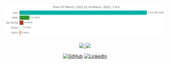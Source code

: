 <img src="https://github.com/Feggah/feggah/blob/master/images/stat.svg" alt="Text"/>

<p align="center">
<a href="https://github.com/feggah">
	<img height="180em" src="https://github-readme-stats.vercel.app/api?username=feggah&theme=radical&show_icons=true&count_private=true" />
	<img height="180em" src="https://github-readme-stats.vercel.app/api/top-langs/?username=feggah&layout=compact&theme=radical" />
</a>
</p>
<p align="center">
	<a href="https://github.com/feggah"><img src="https://img.icons8.com/bubbles/50/000000/github.png" alt="GitHub"/></a>
	<a href="https://www.linkedin.com/in/ferreira070/"><img src="https://img.icons8.com/bubbles/50/000000/linkedin.png" alt="LinkedIn"/></a>
</p>
